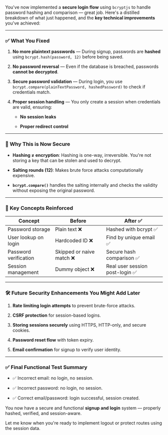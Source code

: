 You've now implemented a **secure login flow** using `bcryptjs` to handle password hashing and comparison — great job. Here's a distilled breakdown of what just happened, and the **key technical improvements** you've achieved:

---

### ✅ **What You Fixed**

1. **No more plaintext passwords** — During signup, passwords are **hashed** using `bcrypt.hash(password, 12)` before being saved.
    
2. **No password reversal** — Even if the database is breached, passwords **cannot be decrypted**.
    
3. **Secure password validation** — During login, you use `bcrypt.compare(plainTextPassword, hashedPassword)` to check if credentials match.
    
4. **Proper session handling** — You only create a session when credentials are valid, ensuring:
    
    - **No session leaks**
        
    - **Proper redirect control**
        

---

### 🔐 Why This is Now Secure

- **Hashing ≠ encryption**: Hashing is one-way, irreversible. You're not storing a key that can be stolen and used to decrypt.
    
- **Salting rounds (12)**: Makes brute force attacks computationally expensive.
    
- **`bcrypt.compare()`** handles the salting internally and checks the validity without exposing the original password.
    

---

### 🧠 Key Concepts Reinforced

|Concept|Before|After ✅|
|---|---|---|
|Password storage|Plain text ❌|Hashed with bcrypt ✅|
|User lookup on login|Hardcoded ID ❌|Find by unique email ✅|
|Password verification|Skipped or naive match ❌|Secure hash comparison ✅|
|Session management|Dummy object ❌|Real user session post-login ✅|

---

### 🛠️ Future Security Enhancements You Might Add Later

1. **Rate limiting login attempts** to prevent brute-force attacks.
    
2. **CSRF protection** for session-based logins.
    
3. **Storing sessions securely** using HTTPS, HTTP-only, and secure cookies.
    
4. **Password reset flow** with token expiry.
    
5. **Email confirmation** for signup to verify user identity.
    

---

### ✅ Final Functional Test Summary

- ✅ Incorrect email: no login, no session.
    
- ✅ Incorrect password: no login, no session.
    
- ✅ Correct email/password: login successful, session created.
    

You now have a secure and functional **signup and login** system — properly hashed, verified, and session-aware.

Let me know when you're ready to implement logout or protect routes using the session data.